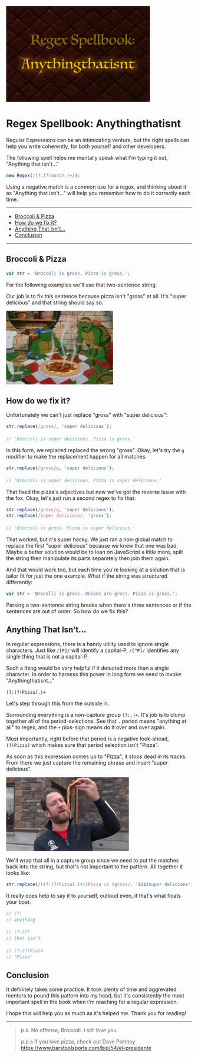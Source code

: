 
<img src="../_images/regex-spellbook/anythingthatisnt-cover.png" alt="Regex Spell Book: Anythingthatisnt" height="260px"/>

# Regex Spellbook: Anythingthatisnt

Regular Expressions can be an intimidating venture, but the right spells can help you write coherently, for both yourself and other developers.

The following spell helps me mentally speak what I'm typing it out, "Anything that isn't..."

```JavaScript
new Regex(/(?:(?!word).)+/);
```

Using a negative match is a common use for a regex, and thinking about it as "Anything that isn't..." will help you remember how to do it correctly each time.

* * **

<!-- MarkdownTOC -->

- [Broccoli &amp; Pizza](#broccoli-amp-pizza)
- [How do we fix it?](#how-do-we-fix-it)
- [Anything That Isn't...](#anything-that-isnt)
- [Conclusion](#conclusion)

<!-- /MarkdownTOC -->

* * **

## Broccoli & Pizza

```JavaScript
var str = 'Broccoli is gross. Pizza is gross.';
```

For the following examples we'll use that two-sentence string.

Our job is to fix this sentence because pizza isn't "gross" at all. It's "super delicious" and that string should say so.

<img src="../_images/regex-spellbook/pizzas-not-gross.png" height="200px" />

## How do we fix it?

Unfortunately we can't just replace "gross" with "super delicious":

```JavaScript
str.replace(/gross/, 'super delicious');

// 'Broccoli is super delicious. Pizza is gross.'
```

In this form, we replaced replaced the wrong "gross". Okay, let's try the `g` modifier to make the replacement happen for all matches:

```JavaScript
str.replace(/gross/g, 'super delicious');

// 'Broccoli is super delicious. Pizza is super delicious.'
```

That fixed the pizza's adjectives but now we've got the reverse issue with the fox. Okay, let's just run a second regex to fix that:

```JavaScript
str.replace(/gross/g, 'super delicious');
str.replace(/super delicious/, 'gross');

// 'Broccoli is gross. Pizza is super delicious.'
```

That worked, but it's super hacky. We just ran a non-global match to replace the first "super delicious" because we knew that one was bad. Maybe a better solution would be to lean on JavaScript a little more, split the string then manipulate its parts separately then join them again.

And that would work too, but each time you're looking at a solution that is tailor fit for just the one example. What if the string was structured differently:

```JavaScript
var str = 'Brocolli is gross. Onions are gross. Pizza is gross.';
```

Parsing a two-sentence string breaks when there's three sentences or if the sentences are out of order. So how do we fix this?

## Anything That Isn't...

In regular expressions, there is a handy utility used to ignore single characters. Just like `/[P]/` will identify a capital-P, `/[^P]/` identifies any single thing that is not a capital-P.

Such a thing would be very helpful if it detected more than a single character. In order to harness this power in long form we need to invoke "Anythingthatisnt..."

`(?:(?!Pizza).)+`

Let's step through this from the outside in.

Surrounding everything is a non-capture group `(?:.)+`. It's job is to clump together all of the period-selections. See that `.` period means "anything at all" to regex, and the `+` plus-sign means do it over and over again.

Most importantly, right before that period is a negative look-ahead, `(?!Pizza)` which makes sure that period selection isn't "Pizza".

As soon as this expression comes up to "Pizza", it stops dead in its tracks. From there we just capture the remaining phrase and insert "super delicious".

<img src="../_images/regex-spellbook/pizzas-super-delicious.png" height="200px" />

We'll wrap that all in a capture group since we need to put the matches back into the string, but that's not important to the pattern. All together it looks like:

```JavaScript
str.replace(/((?:(?!Pizza).)+)(Pizza is )gross/, '$1$2super delicious');
```

It really does help to say it to yourself, outloud even, if that's what floats your boat.

```JavaScript
// (?:
// anything

// (?:(?!
// that isn't

// (?:(?!Pizza
// "Pizza"
```

## Conclusion

It definitely takes some practice. It took plenty of time and aggrevated mentors to pound this pattern into my head, but it's consistently the most important spell in the book when I'm reaching for a regular expression.

I hope this will help you as much as it's helped me. Thank you for reading!

* * *

> p.s. No offense, Broccoli. I still love you.
>
> p.p.s If you love pizza, check out Dave Portnoy https://www.barstoolsports.com/bio/54/el-presidente

